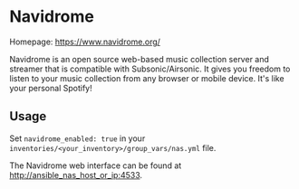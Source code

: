 # Navidrome

Homepage: <https://www.navidrome.org/>

Navidrome is an open source web-based music collection server and streamer that is compatible with Subsonic/Airsonic. It gives you freedom to listen to your music collection from any browser or mobile device. It's like your personal Spotify!

## Usage

Set `navidrome_enabled: true` in your `inventories/<your_inventory>/group_vars/nas.yml` file.

The Navidrome web interface can be found at <http://ansible_nas_host_or_ip:4533>.
